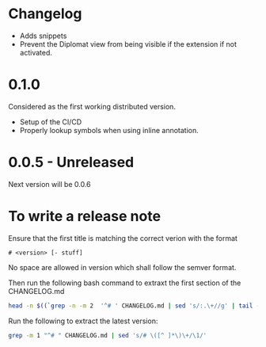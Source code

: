 # Changelog

- Adds snippets 
- Prevent the Diplomat view from being visible if the extension if not activated.

# 0.1.0
Considered as the first working distributed version.

- Setup of the CI/CD
- Properly lookup symbols when using inline annotation.

# 0.0.5 - Unreleased
Next version will be 0.0.6

# To write a release note

Ensure that the first title is matching the correct verion with the format
```
# <version> [- stuff]
```
No space are allowed in version which shall follow the semver format.

Then run the following bash command to extraxt the first section of the CHANGELOG.md
```bash
head -n $((`grep -n -m 2  '^# ' CHANGELOG.md | sed 's/:.\+//g' | tail -n 1`-1)) CHANGELOG.md
```

Run the following to extract the latest version:
```bash
grep -m 1 "^# " CHANGELOG.md | sed 's/# \([^ ]*\)\+/\1/'
```
